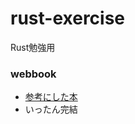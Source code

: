 # rust-exercise
Rust勉強用

### webbook
- [参考にした本](https://zenn.dev/bigen1925/books/introduction-to-web-application-with-python/viewer/preface)
- いったん完結
